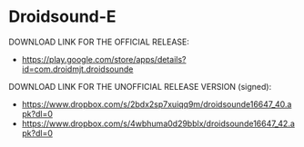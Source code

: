 Droidsound-E 
============

DOWNLOAD LINK FOR THE OFFICIAL RELEASE:

* https://play.google.com/store/apps/details?id=com.droidmjt.droidsounde

DOWNLOAD LINK FOR THE UNOFFICIAL RELEASE VERSION (signed):

* https://www.dropbox.com/s/2bdx2sp7xuiqq9m/droidsounde16647_40.apk?dl=0
* https://www.dropbox.com/s/4wbhuma0d29bblx/droidsounde16647_42.apk?dl=0

